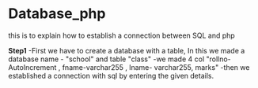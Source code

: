 # Database_php
this is to explain how to establish a connection between SQL and php

**Step1**
-First we have to create a database with a table, In this we made a database name - "school" and table "class"
-we made 4 col "rollno-AutoIncrement , fname-varchar255 , lname- varchar255, marks"
-then we established a connection with sql by entering the given details.
